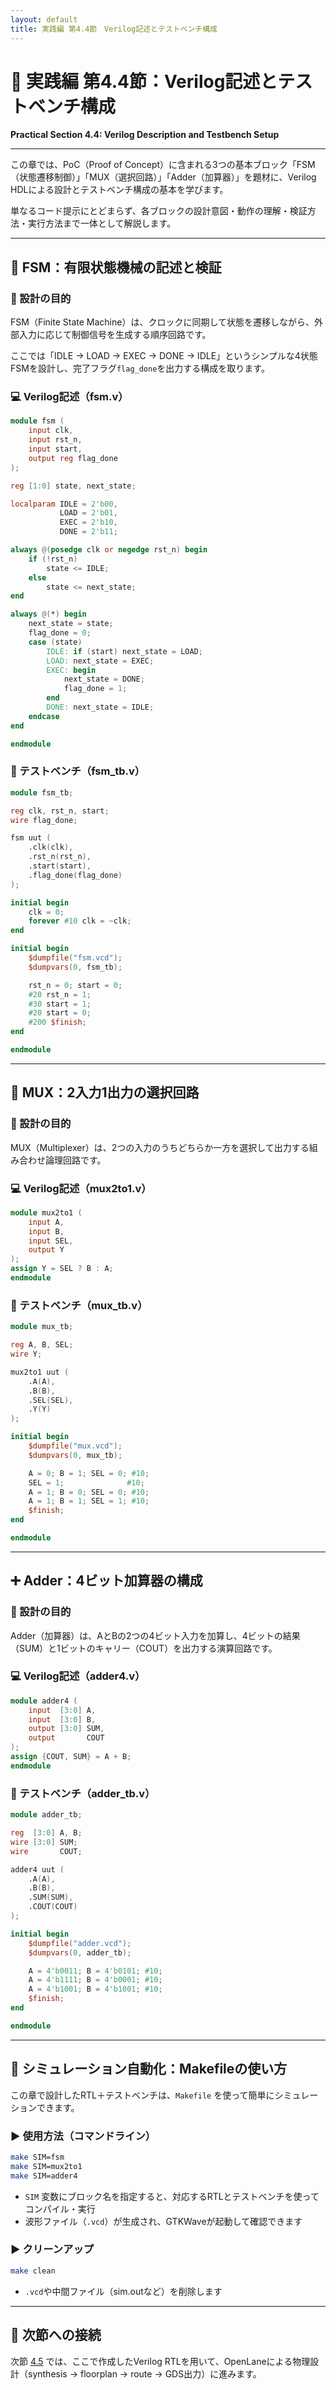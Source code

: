 ```yaml
---
layout: default
title: 実践編 第4.4節　Verilog記述とテストベンチ構成
---
```


# 🔧 実践編 第4.4節：Verilog記述とテストベンチ構成  
**Practical Section 4.4: Verilog Description and Testbench Setup**

---

この章では、PoC（Proof of Concept）に含まれる3つの基本ブロック「FSM（状態遷移制御）」「MUX（選択回路）」「Adder（加算器）」を題材に、Verilog HDLによる設計とテストベンチ構成の基本を学びます。

単なるコード提示にとどまらず、各ブロックの設計意図・動作の理解・検証方法・実行方法まで一体として解説します。

---

## 🔁 FSM：有限状態機械の記述と検証

### 🎯 設計の目的

FSM（Finite State Machine）は、クロックに同期して状態を遷移しながら、外部入力に応じて制御信号を生成する順序回路です。

ここでは「IDLE → LOAD → EXEC → DONE → IDLE」というシンプルな4状態FSMを設計し、完了フラグ`flag_done`を出力する構成を取ります。

### 💻 Verilog記述（fsm.v）

```verilog
module fsm (
    input clk,
    input rst_n,
    input start,
    output reg flag_done
);

reg [1:0] state, next_state;

localparam IDLE = 2'b00,
           LOAD = 2'b01,
           EXEC = 2'b10,
           DONE = 2'b11;

always @(posedge clk or negedge rst_n) begin
    if (!rst_n)
        state <= IDLE;
    else
        state <= next_state;
end

always @(*) begin
    next_state = state;
    flag_done = 0;
    case (state)
        IDLE: if (start) next_state = LOAD;
        LOAD: next_state = EXEC;
        EXEC: begin
            next_state = DONE;
            flag_done = 1;
        end
        DONE: next_state = IDLE;
    endcase
end

endmodule
```

### 🧪 テストベンチ（fsm_tb.v）

```verilog
module fsm_tb;

reg clk, rst_n, start;
wire flag_done;

fsm uut (
    .clk(clk),
    .rst_n(rst_n),
    .start(start),
    .flag_done(flag_done)
);

initial begin
    clk = 0;
    forever #10 clk = ~clk;
end

initial begin
    $dumpfile("fsm.vcd");
    $dumpvars(0, fsm_tb);

    rst_n = 0; start = 0;
    #20 rst_n = 1;
    #30 start = 1;
    #20 start = 0;
    #200 $finish;
end

endmodule
```

---

## 🔀 MUX：2入力1出力の選択回路

### 🎯 設計の目的

MUX（Multiplexer）は、2つの入力のうちどちらか一方を選択して出力する組み合わせ論理回路です。

### 💻 Verilog記述（mux2to1.v）

```verilog
module mux2to1 (
    input A,
    input B,
    input SEL,
    output Y
);
assign Y = SEL ? B : A;
endmodule
```

### 🧪 テストベンチ（mux_tb.v）

```verilog
module mux_tb;

reg A, B, SEL;
wire Y;

mux2to1 uut (
    .A(A),
    .B(B),
    .SEL(SEL),
    .Y(Y)
);

initial begin
    $dumpfile("mux.vcd");
    $dumpvars(0, mux_tb);

    A = 0; B = 1; SEL = 0; #10;
    SEL = 1;              #10;
    A = 1; B = 0; SEL = 0; #10;
    A = 1; B = 1; SEL = 1; #10;
    $finish;
end

endmodule
```

---

## ➕ Adder：4ビット加算器の構成

### 🎯 設計の目的

Adder（加算器）は、AとBの2つの4ビット入力を加算し、4ビットの結果（SUM）と1ビットのキャリー（COUT）を出力する演算回路です。

### 💻 Verilog記述（adder4.v）

```verilog
module adder4 (
    input  [3:0] A,
    input  [3:0] B,
    output [3:0] SUM,
    output       COUT
);
assign {COUT, SUM} = A + B;
endmodule
```

### 🧪 テストベンチ（adder_tb.v）

```verilog
module adder_tb;

reg  [3:0] A, B;
wire [3:0] SUM;
wire       COUT;

adder4 uut (
    .A(A),
    .B(B),
    .SUM(SUM),
    .COUT(COUT)
);

initial begin
    $dumpfile("adder.vcd");
    $dumpvars(0, adder_tb);

    A = 4'b0011; B = 4'b0101; #10;
    A = 4'b1111; B = 4'b0001; #10;
    A = 4'b1001; B = 4'b1001; #10;
    $finish;
end

endmodule
```

---

## 🧰 シミュレーション自動化：Makefileの使い方

この章で設計したRTL＋テストベンチは、`Makefile` を使って簡単にシミュレーションできます。

### ▶ 使用方法（コマンドライン）

```sh
make SIM=fsm
make SIM=mux2to1
make SIM=adder4
```

- `SIM` 変数にブロック名を指定すると、対応するRTLとテストベンチを使ってコンパイル・実行
- 波形ファイル（`.vcd`）が生成され、GTKWaveが起動して確認できます

### ▶ クリーンアップ

```sh
make clean
```

- `.vcd`や中間ファイル（sim.outなど）を削除します

---

## 🔗 次節への接続

次節 [4.5](4.5_physical_design_flow.md) では、ここで作成したVerilog RTLを用いて、OpenLaneによる物理設計（synthesis → floorplan → route → GDS出力）に進みます。
